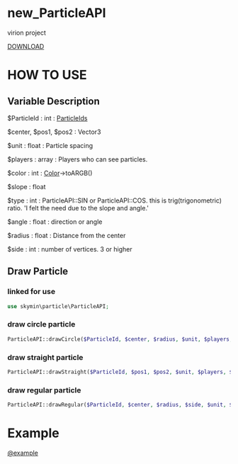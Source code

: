 # new_ParticleAPI
virion project

[DOWNLOAD](https://poggit.pmmp.io/ci/sky-min/new_ParticleAPI/ParticleAPI)

# HOW TO USE
## Variable Description
$ParticleId : int : [ParticleIds](https://github.com/pmmp/BedrockProtocol/blob/master/src/types/ParticleIds.php)

$center, $pos1, $pos2 : Vector3

$unit : float : Particle spacing

$players : array : Players who can see particles.

$color : int : [Color](https://github.com/pmmp/Color/blob/master/src/Color.php)->toARGB()

$slope : float

$type : int : ParticleAPI::SIN or ParticleAPI::COS. this is trig(trigonometric) ratio. 'I felt the need due to the slope and angle.'

$angle : float : direction or angle

$radius : float : Distance from the center

$side : int : number of vertices. 3 or higher

## Draw Particle

### linked for use
```php
use skymin\particle\ParticleAPI;
```

### draw circle particle
```php
ParticleAPI::drawCircle($ParticleId, $center, $radius, $unit, $players, $color, $slope, $type, $angle);
```

### draw straight particle
```php
ParticleAPI::drawStraight($ParticleId, $pos1, $pos2, $unit, $players, $color);
```

### draw regular particle
```php
ParticleAPI::drawRegular($ParticleId, $center, $radius, $side, $unit, $angle, $players, $color);
```
# Example
[@example](https://github.com/sky-min/new_ParticleAPI/blob/master/example/ParticleTest.php)
